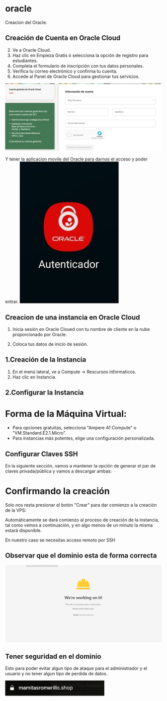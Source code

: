 # oracle
Creacion del Oracle.

## Creación de Cuenta en Oracle Cloud
2. Ve a Oracle Cloud. 
3. Haz clic en Empieza Gratis ó selecciona la opción de registro para estudiantes.
4. Completa el formulario de inscripción con tus datos personales.
5. Verifica tu correo electrónico y confirma tu cuenta.
6. Accede al Panel de Oracle Cloud para gestionar tus servicios.

![screen](https://github.com/JAlfredo420/Sistemas-Telem-ticos/blob/e894733406414ed0b886e38baaa08b5d65f75c11/Oracle/Ima/creatorin.png)

Y tener la aplicacion movile del Oracle para darnos el acceso y poder entrar.
![screen](https://github.com/ElmoBellako246/ElmoBellako246.github.io/blob/main/assets/img/WhatsApp%20Image%202025-04-03%20at%209.58.43%20AM.jpeg)

## Creacion de una instancia en Oracle Cloud
1. Inicia sesión en Oracle Cloued con tu nombre de cliente en la nube proporcionado por Oracle.

2. Coloca tus datos de inicio de sesión.

## 1.Creación de la Instancia
1. En el menú lateral, ve a Compute → Rescursos informaticos.
2. Haz clic en Instancia.

## 2.Configurar la Instancia

# Forma de la Máquina Virtual:
* Para opciones gratuitas, selecciona "Ampere A1 Compute" o "VM.Standard.E2.1.Micro".
* Para instancias más potentes, elige una configuración personalizada.

## Configurar Claves SSH
En la siguiente sección, vamos a mantener la opción de generar el par de claves privada/pública y vamos a descargar ambas:

# Confirmando la creación
Solo nos resta presionar el botón "Crear" para dar comienzo a la creación de la VPS:

Automáticamente se dará comienzo al proceso de creación de la instancia, tal como vemos a continuación, y en algo menos de un minuto la misma estará disponible.

En nuestro caso se necesitas acceso remoto por SSH

## Observar que el dominio esta de forma correcta

![screen](https://github.com/ElmoBellako246/ElmoBellako246.github.io/blob/main/assets/img/dominioListo.png)

## Tener seguridad en el dominio
Esto para poder evitar algun tipo de ataque para el administrador y el usuario y no tener algun tipo de perdida de datos.

![screen](https://github.com/ElmoBellako246/ElmoBellako246.github.io/blob/main/assets/img/SeguridadDom.png)
